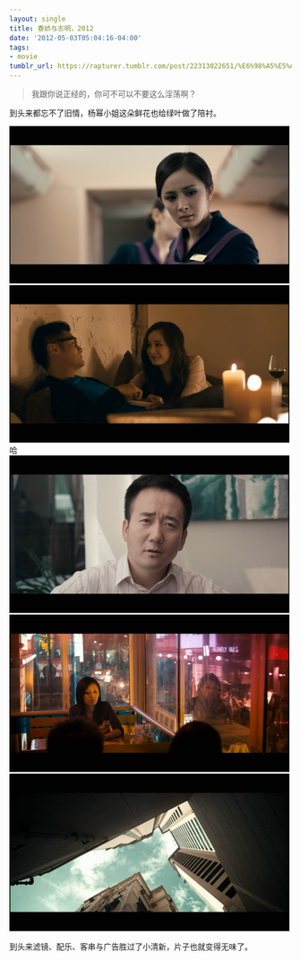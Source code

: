 ```yaml
---
layout: single
title: 春娇与志明，2012
date: '2012-05-03T05:04:16-04:00'
tags:
- movie
tumblr_url: https://rapturer.tumblr.com/post/22313022651/%E6%98%A5%E5%A8%87%E4%B8%8E%E5%BF%97%E6%98%8E2012
---
```

> 我跟你说正经的，你可不可以不要这么淫荡啊？

到头来都忘不了旧情，杨幂小姐这朵鲜花也给绿叶做了陪衬。

![](/assets/img/tumblr_m3fvromi1p1r0cnr9.jpg) ![](/assets/img/tumblr_m3fvrtxgnx1r0cnr9.jpg)哈 ![](/assets/img/tumblr_m3fvrxuuvy1r0cnr9.jpg) ![](/assets/img/tumblr_m3fvs7jfmw1r0cnr9.jpg) ![](/assets/img/tumblr_m3fvsdpa601r0cnr9.jpg)

到头来滤镜、配乐、客串与广告胜过了小清新，片子也就变得无味了。

